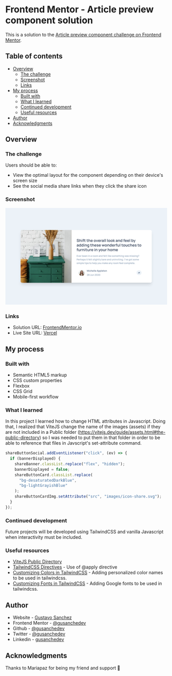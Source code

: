 # Frontend Mentor - Article preview component solution

This is a solution to the [Article preview component challenge on Frontend Mentor](https://www.frontendmentor.io/challenges/article-preview-component-dYBN_pYFT).

## Table of contents

- [Overview](#overview)
  - [The challenge](#the-challenge)
  - [Screenshot](#screenshot)
  - [Links](#links)
- [My process](#my-process)
  - [Built with](#built-with)
  - [What I learned](#what-i-learned)
  - [Continued development](#continued-development)
  - [Useful resources](#useful-resources)
- [Author](#author)
- [Acknowledgments](#acknowledgments)

## Overview

### The challenge

Users should be able to:

- View the optimal layout for the component depending on their device's screen size
- See the social media share links when they click the share icon

### Screenshot

![](images/ScreenshotFrontendMentorArticlePreviewComponent.png)

### Links

- Solution URL: [FrontendMentor.io](https://www.frontendmentor.io/solutions/article-preview-component-solution-RuVzCzgRh)
- Live Site URL: [Vercel](https://prj-02-article-preview-component.vercel.app/)

## My process

### Built with

- Semantic HTML5 markup
- CSS custom properties
- Flexbox
- CSS Grid
- Mobile-first workflow

### What I learned

In this project I learned how to change HTML attributes in Javascript. Doing that, I realized that ViteJS change the name of the images (assets) if they are not included in a Public folder (https://vitejs.dev/guide/assets.html#the-public-directory) so I was needed to put them in that folder in order to be able to reference that files in Javscript's set-attribute command.

```js
shareButtonSocial.addEventListener("click", (ev) => {
  if (bannerDisplayed) {
    shareBanner.classList.replace("flex", "hidden");
    bannerDisplayed = false;
    shareButtonCard.classList.replace(
      "bg-desaturatedDarkBlue",
      "bg-lightGrayishBlue"
    );
    shareButtonCardImg.setAttribute("src", "images/icon-share.svg");
  }
});

```
### Continued development

Future projects will be developed using TailwindCSS and vanilla Javascript when interactivity must be included.

### Useful resources

- [ViteJS Public Directory](https://vitejs.dev/guide/assets.html#the-public-directory)
- [TailwindCSS Directives](https://tailwindcss.com/docs/functions-and-directives) - Use of @apply directive
- [Customizing Colors in TailwindCSS](https://tailwindcss.com/docs/customizing-colors) - Adding personalized color names to be used in tailwindcss.
- [Customizing Fonts in TailwindCSS](https://tailwindcss.com/docs/font-family#using-custom-values) - Adding Google fonts to be used in tailwindcss.

## Author

- Website - [Gustavo Sanchez](https://www.gusanche.dev)
- Frontend Mentor - [@gusanchedev](https://www.frontendmentor.io/profile/gusanchedev)
- Github - [@gusanchedev](https://www.github.com/gusanchedev)
- Twitter - [@gusanchedev](https://www.twitter.com/gusanchedev)
- Linkedin - [gusanchedev](https://www.linkedin.com/in/gusanchedev/)

## Acknowledgments

Thanks to Mariapaz for being my friend and support 💙
